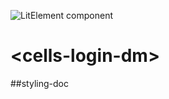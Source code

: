 ![LitElement component](https://img.shields.io/badge/litElement-component-blue.svg)

# \<cells-login-dm>

##styling-doc